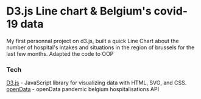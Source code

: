 
# D3.js Line chart & Belgium's covid-19 data

My first personnal project on d3.js, built a quick Line Chart about the number of hospital's intakes and situations in the region of brussels for the last few months. 
Adapted the code to OOP
  
### Tech
[D3.js] - JavaScript library for visualizing data with HTML, SVG, and CSS.
[openData] - openData pandemic belgium hospitalisations API



[openData]: <https://data.opendatasoft.com/explore/dataset/covid-19-pandemic-belgium-hosp-province%40public/api/?sort=date>
[D3.js]: <https://d3js.org/>